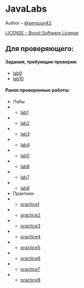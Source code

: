 # JavaLabs

Author – [@serguun42](https://github.com/serguun42)

[LICENSE – Boost Software License](./LICENSE)

## Для проверяющего:

#### Задания, требующие проверки:
* [lab9](./src/ru/serguun42/java/lab9)
* [lab10](./src/ru/serguun42/java/lab10)

#### Ранее проверенные работы:
* Лабы
* * [lab1](./src/ru/serguun42/java/lab1)
* * [lab2](./src/ru/serguun42/java/lab2)
* * [lab3](./src/ru/serguun42/java/lab3)
* * [lab4](./src/ru/serguun42/java/lab4)
* * [lab5](./src/ru/serguun42/java/lab5)
* * [lab6](./src/ru/serguun42/java/lab6)
* * [lab7](./src/ru/serguun42/java/lab7)
* * [lab8](./src/ru/serguun42/java/lab8)
* Практики
* * [practice1](./src/ru/serguun42/java/practice1)
* * [practice2](./src/ru/serguun42/java/practice2)
* * [practice3](./src/ru/serguun42/java/practice3)
* * [practice4](./src/ru/serguun42/java/practice4)
* * [practice5](./src/ru/serguun42/java/practice5)
* * [practice6](./src/ru/serguun42/java/practice6)
* * [practice7](./src/ru/serguun42/java/practice7)
* * [practice8](./src/ru/serguun42/java/practice8)

